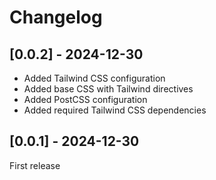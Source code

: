 # Changelog

## [0.0.2] - 2024-12-30

- Added Tailwind CSS configuration
- Added base CSS with Tailwind directives
- Added PostCSS configuration
- Added required Tailwind CSS dependencies

## [0.0.1] - 2024-12-30

First release
